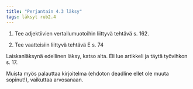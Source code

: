```yaml
---
title: "Perjantain 4.3 läksy"
tags: läksyt rub2.4
---
```


1. Tee adjektiivien vertailumuotoihin liittyvä tehtävä s. 162.

2. Tee vaatteisiin liittyvä tehtävä E s. 74

Laiskanläksynä edellinen läksy, katso alta. Eli lue artikkeli ja täytä työvihkon s. 17. 

Muista myös palauttaa kirjoitelma (ehdoton deadline ellet ole muuta sopinut!), vaikuttaa arvosanaan.